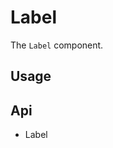 # Label
The `Label` component.

## Usage
<Example file="Label/Usage" />

## Api
- <router-link to="/api/label">Label</router-link>
